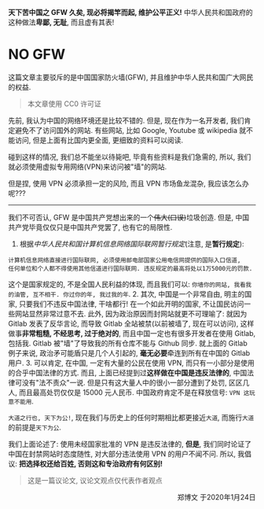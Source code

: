 **天下苦中国之 GFW 久矣, 现必将揭竿而起, 维护公平正义!**
中华人民共和国政府的这种做法**卑鄙, 无耻**, 而且虚有其表!

# NO GFW
这篇文章主要驳斥的是中国国家防火墙(GFW), 并且维护中华人民共和国广大网民的权益.
> 本文章使用 CC0 许可证

先前, 我认为中国的网络环境还是比较不错的. 但是, 现在作为一名开发者, 我们肯定避免不了访问国外的网站.
有些网站, 比如 Google, Youtube 或 wikipedia 就不能访问, 但是上面有比国内更全面, 更细致的资料可以阅读.

碰到这样的情况, 我们总不能坐以待毙吧, 毕竟有些资料是我们急需的, 所以, 我们就必须使用虚拟专用网络(VPN)来访问被"墙"的网站.

但是捏, 使用 VPN 必须承担一定的风险, 而且 VPN 市场鱼龙混杂, 我应该怎么办呢???

- - -

我们不可否认, GFW 是中国共产党想出来的一个~~伟大(口误)~~垃圾创造.
但是, 中国共产党毕竟仅仅只是中国共产党罢了, 也有它的局限性.

1. 根据*中华人民共和国计算机信息网络国际联网暂行规定*(注意, 是**暂行规定**):
```
计算机信息网络直接进行国际联网, 必须使用邮电部国家公用电信网提供的国际入口信道, 
任何单位和个人都不得使用其他信道进行国际联网. 违反规定的最高将处以1万5000元的罚款.
```
这个是国家规定的, 不是全国人民利益的体现, 而且我们可以: `你墙你的网站, 我看我的油管, 互不相干. 你过你的年, 我过我的年`.
2. 其次, 中国是一个非常自由, 明主的国家, 只要我们不违反中国法律, 干啥都行!
在一个如此开明的国家, 不让国民访问一些网站显然非常过意不去. 此外, 因为政治原因而封网站就更不可理喻了: 
就因为 Gitlab 发表了反华言论, 而导致 Gitlab 全站被禁(以前被墙了, 现在可以访问), 这样做事**非常粗糙, 不经思考, 过于绝对的**, 
而且中国一定也有很多开发者在使用 Gitlab, 包括我. Gitlab 被"墙"了导致我的所有仓库不能与 Github 同步. 
就上面的 Gitlab 例子来说, 政治矛可能盾只是几个人引起的, **毫无必要**牵连到所有在中国的 Gitlab 用户.
3. 可以肯定, 在中国, 一定有大量的公民在使用 VPN, 而只有一小部分是使用的合乎中国法律的方式. 而且, 
上面已经提到过**这样做在中国是违反法律的**, 中国法律可没有"法不责众"一说. 但是只有这大量人中的很小一部分遭到了处罚, 
区区几人, 而且最高处罚仅仅是 15000 元人民币. 中国政府肯定不是在释放信号: `VPN 这玩意不能用`.

`大道之行也, 天下为公!`, 现在我们与历史上的任何时期相比都更接近`大道`, 而施行`大道`的前提是`天下为公`. 

我们上面论述了: 使用未经国家批准的 VPN 是违反法律的, **但是**, 我们同时论证了中国在封禁网站时态度随性, 
对大部分违法使用 VPN 的用户不闻不问. 所以, 我倡议: **把选择权还给百姓, 否则这和专治政府有何区别!**

> 这是一篇议论文, 议论文观点仅代表作者观点

<p align="right">郑博文 于2020年1月24日</p>
